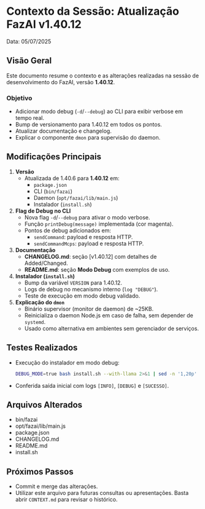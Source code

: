 # Contexto da Sessão: Atualização FazAI v1.40.12
Data: 05/07/2025

## Visão Geral
Este documento resume o contexto e as alterações realizadas na sessão de desenvolvimento do FazAI, versão **1.40.12**.

### Objetivo
- Adicionar modo debug (`-d`/`--debug`) ao CLI para exibir verbose em tempo real.
- Bump de versionamento para 1.40.12 em todos os pontos.
- Atualizar documentação e changelog.
- Explicar o componente `dmon` para supervisão do daemon.

## Modificações Principais
1. **Versão**
   - Atualizada de 1.40.6 para **1.40.12** em:
     - `package.json`
     - CLI (`bin/fazai`)
     - Daemon (`opt/fazai/lib/main.js`)
     - Instalador (`install.sh`)
2. **Flag de Debug no CLI**
   - Nova flag `-d`/`--debug` para ativar o modo verbose.
   - Função `printDebug(message)` implementada (cor magenta).
   - Pontos de debug adicionados em:
     - `sendCommand`: payload e resposta HTTP.
     - `sendCommandMcps`: payload e resposta HTTP.
3. **Documentação**
   - **CHANGELOG.md**: seção [v1.40.12] com detalhes de Added/Changed.
   - **README.md**: seção **Modo Debug** com exemplos de uso.
4. **Instalador (`install.sh`)**
   - Bump da variável `VERSION` para 1.40.12.
   - Logs de debug no mecanismo interno (`log "DEBUG"`).
   - Teste de execução em modo debug validado.
5. **Explicação do `dmon`**
   - Binário supervisor (monitor de daemon) de ~25KB.
   - Reinicializa o daemon Node.js em caso de falha, sem depender de `systemd`.
   - Usado como alternativa em ambientes sem gerenciador de serviços.

## Testes Realizados
- Execução do instalador em modo debug:
  ```bash
  DEBUG_MODE=true bash install.sh --with-llama 2>&1 | sed -n '1,20p'
  ```
- Conferida saída inicial com logs `[INFO]`, `[DEBUG]` e `[SUCESSO]`.

## Arquivos Alterados
- bin/fazai
- opt/fazai/lib/main.js
- package.json
- CHANGELOG.md
- README.md
- install.sh

## Próximos Passos
- Commit e merge das alterações.
- Utilizar este arquivo para futuras consultas ou apresentações.
  Basta abrir `CONTEXT.md` para revisar o histórico.